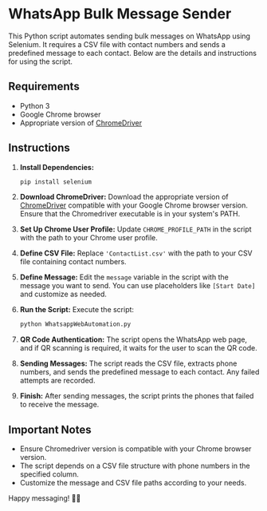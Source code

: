# WhatsApp Bulk Message Sender

This Python script automates sending bulk messages on WhatsApp using Selenium. It requires a CSV file with contact numbers and sends a predefined message to each contact. Below are the details and instructions for using the script.

## Requirements
- Python 3
- Google Chrome browser
- Appropriate version of [ChromeDriver](https://sites.google.com/chromium.org/driver/)

## Instructions

1. **Install Dependencies:**
    ```bash
    pip install selenium
    ```

2. **Download ChromeDriver:**
    Download the appropriate version of [ChromeDriver](https://sites.google.com/chromium.org/driver/) compatible with your Google Chrome browser version. Ensure that the Chromedriver executable is in your system's PATH.

3. **Set Up Chrome User Profile:**
    Update `CHROME_PROFILE_PATH` in the script with the path to your Chrome user profile.

4. **Define CSV File:**
    Replace `'ContactList.csv'` with the path to your CSV file containing contact numbers.

5. **Define Message:**
    Edit the `message` variable in the script with the message you want to send. You can use placeholders like `[Start Date]` and customize as needed.

6. **Run the Script:**
    Execute the script:
    ```bash
    python WhatsappWebAutomation.py
    ```

7. **QR Code Authentication:**
    The script opens the WhatsApp web page, and if QR scanning is required, it waits for the user to scan the QR code.

8. **Sending Messages:**
    The script reads the CSV file, extracts phone numbers, and sends the predefined message to each contact. Any failed attempts are recorded.

9. **Finish:**
    After sending messages, the script prints the phones that failed to receive the message.

## Important Notes
- Ensure Chromedriver version is compatible with your Chrome browser version.
- The script depends on a CSV file structure with phone numbers in the specified column.
- Customize the message and CSV file paths according to your needs.

Happy messaging! 🚀📱
